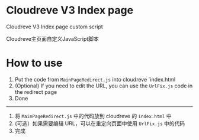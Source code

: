 # Cloudreve V3 Index page
Cloudreve V3 Index page custom script

Cloudreve主页面自定义JavaScript脚本

# How to use
1. Put the code from `MainPageRedirect.js` into cloudreve `index.html
2. (Optional) If you need to edit the URL, you can use the `UrlFix.js` code in the redirect page
3. Done
****
1. 将 `MainPageRedirect.js` 中的代码放到 cloudreve 的 `index.html` 中
2. (可选）如果需要编辑 URL，可以在重定向页面中使用 `UrlFix.js` 中的代码
3. 完成
